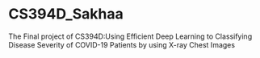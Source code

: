 # CS394D_Sakhaa
The Final project of CS394D:Using Efficient Deep Learning to Classifying Disease Severity of COVID-19 Patients by using X-ray Chest Images 

